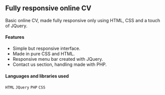 ## Fully responsive online CV
Basic online CV, made fully responsive only using HTML, CSS and a touch of JQuery.

#### Features
- Simple but responsive interface.
- Made in pure CSS and HTML.
- Responsive menu bar created with JQuery.
- Contact us section, handling made with PHP. 

#### Languages and libraries used
`HTML` `JQuery` `PHP` `CSS`

